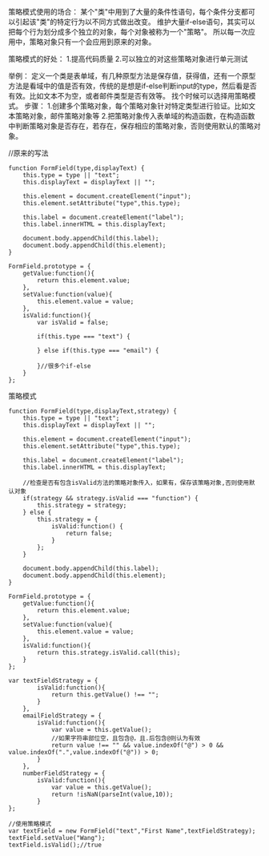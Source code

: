 策略模式使用的场合：
某个"类"中用到了大量的条件性语句，每个条件分支都可以引起该"类"的特定行为以不同方式做出改变。
维护大量if-else语句，其实可以把每个行为划分成多个独立的对象，每个对象被称为一个"策略"。
所以每一次应用中，策略对象只有一个会应用到原来的对象。

策略模式的好处：
1.提高代码质量
2.可以独立的对这些策略对象进行单元测试

举例：
定义一个类是表单域，有几种原型方法是保存值，获得值，还有一个原型方法是看域中的值是否有效，传统的是想是if-else判断input的type，然后看是否有效。比如文本不为空，或者邮件类型是否有效等。
找个时候可以选择用策略模式。
步骤：
1.创建多个策略对象，每个策略对象针对特定类型进行验证。比如文本策略对象，邮件策略对象等
2.把策略对象传入表单域的构造函数，在构造函数中判断策略对象是否存在，若存在，保存相应的策略对象，否则使用默认的策略对象。

//原来的写法
```
function FormField(type,displayText) {
    this.type = type || "text";
    this.displayText = displayText || "";

    this.element = document.createElement("input");
    this.element.setAttribute("type",this.type);

    this.label = document.createElement("label");
    this.label.innerHTML = this.displayText;

    document.body.appendChild(this.label);
    document.body.appendChild(this.element);
}

FormField.prototype = {
    getValue:function(){
        return this.element.value;
    },
    setValue:function(value){
        this.element.value = value;
    },
    isValid:function(){
        var isValid = false;

        if(this.type === "text") {

        } else if(this.type === "email") {

        }//很多个if-else
    }
};
```

策略模式
```
function FormField(type,displayText,strategy) {
    this.type = type || "text";
    this.displayText = displayText || "";

    this.element = document.createElement("input");
    this.element.setAttribute("type",this.type);

    this.label = document.createElement("label");
    this.label.innerHTML = this.displayText;

    //检查是否有包含isValid方法的策略对象传入，如果有，保存该策略对象,否则使用默认对象
    if(strategy && strategy.isValid === "function") {
        this.strategy = strategy;
    } else {
        this.strategy = {
            isValid:function() {
                return false;
            }
        };
    }

    document.body.appendChild(this.label);
    document.body.appendChild(this.element);
}

FormField.prototype = {
    getValue:function(){
        return this.element.value;
    },
    setValue:function(value){
        this.element.value = value;
    },
    isValid:function(){
        return this.strategy.isValid.call(this);
    }
};

var textFieldStrategy = {
        isValid:function(){
            return this.getValue() !== "";
        }
    },
    emailFieldStrategy = {
        isValid:function(){
            var value = this.getValue();
            //如果字符串部位空，且包含@，且.后包含@则认为有效
            return value !== "" && value.indexOf("@") > 0 && value.indexOf(".",value.indexOf("@")) > 0;
        }
    },
    numberFieldStrategy = {
        isValid:function(){
            var value = this.getValue();
            return !isNaN(parseInt(value,10));
        }
};

//使用策略模式
var textField = new FormField("text","First Name",textFieldStrategy);
textField.setValue("Wang");
textField.isValid();//true
```
